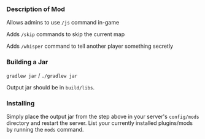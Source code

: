 ### Description of Mod
Allows admins to use `/js` command in-game

Adds `/skip` commands to skip the current map

Adds `/whisper` command to tell another player something secretly


### Building a Jar

`gradlew jar` / `./gradlew jar`

Output jar should be in `build/libs`.


### Installing

Simply place the output jar from the step above in your server's `config/mods` directory and restart the server.
List your currently installed plugins/mods by running the `mods` command.
